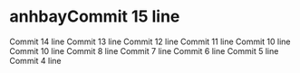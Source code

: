 # anhbayCommit 15 line
Commit 14 line
Commit 13 line
Commit 12 line
Commit 11 line
Commit 10 line
Commit 10 line
Commit 8 line
Commit 7 line
Commit 6 line
Commit 5 line
Commit 4 line
